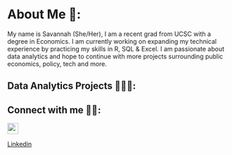<h1>  About Me 🙂:</h1>
     My name is Savannah (She/Her), I am a recent grad from UCSC with a degree in Economics.  I am currently working on expanding my technical experience by practicing my skills in R, SQL & Excel.  I am passionate about data analytics and hope to continue with more projects surrounding public economics, policy, tech and more.   

<h2>  Data Analytics Projects 👩🏻‍💻:</h2>



<h2>  Connect with me 🤳🏼:</h2>

<a href="www.linkedin.com/in/savannah-r-linkpage">
     <img src="https://cdn.jsdelivr.net/npm/simple-icons@v3/icons/linkedin.svg" style="width:25px;height:25px;">
</a>


[Linkedin](https://www.linkedin.com/in/savannah-r-linkpage/)
